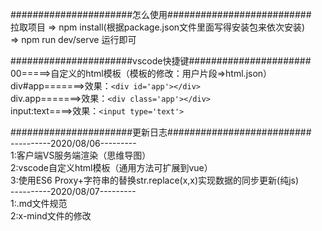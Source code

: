 ######################怎么使用##########################<br>
拉取项目 => npm install(根据package.json文件里面写得安装包来依次安装)<br>
=> npm run dev/serve 运行即可<br>


######################vscode快捷键######################<br>
00=====>自定义的html模板（模板的修改：用户片段=>html.json）<br>
div#app=======>效果：```<div id='app'></div>```<br>
div.app=======>效果：```<div class='app'></div>```<br>
input:text====>效果：```<input type='text'>```<br>



######################更新日志##########################<br>
----------2020/08/06---------<br>
1:客户端VS服务端渲染（思维导图）<br>
2:vscode自定义html模板（通用方法可扩展到vue）<br>
3:使用ES6 Proxy+字符串的替换str.replace(x,x)实现数据的同步更新(纯js)<br>
----------2020/08/07---------<br>
1:.md文件规范<br>
2:x-mind文件的修改<br>